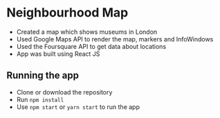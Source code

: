 # Neighbourhood Map

* Created a map which shows museums in London
* Used Google Maps API to render the map, markers and InfoWindows
* Used the Foursquare API to get data about locations
* App was built using React JS

## Running the app
* Clone or download the repository
* Run `npm install`
* Use `npm start` or `yarn start` to run the app
